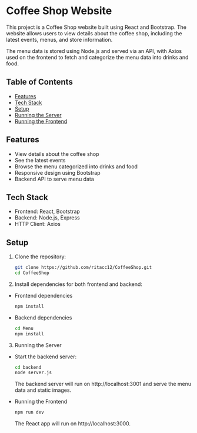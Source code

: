 # Coffee Shop Website

This project is a Coffee Shop website built using React and Bootstrap. The website allows users to view details about the coffee shop, including the latest events, menus, and store information.

The menu data is stored using Node.js and served via an API, with Axios used on the frontend to fetch and categorize the menu data into drinks and food.

## Table of Contents

- [Features](#features)
- [Tech Stack](#tech-stack)
- [Setup](#setup)
- [Running the Server](#running-the-server)
- [Running the Frontend](#running-the-frontend)

## Features

- View details about the coffee shop
- See the latest events
- Browse the menu categorized into drinks and food
- Responsive design using Bootstrap
- Backend API to serve menu data

## Tech Stack

- Frontend: React, Bootstrap
- Backend: Node.js, Express
- HTTP Client: Axios

## Setup

1. Clone the repository:

   ```bash
   git clone https://github.com/ritacc12/CoffeeShop.git
   cd CoffeeShop
   ```

2. Install dependencies for both frontend and backend:

- Frontend dependencies

  ```bash
  npm install
  ```

- Backend dependencies

  ```bash
  cd Menu
  npm install
  ```

3. Running the Server

- Start the backend server:

  ```bash
  cd backend
  node server.js
  ```

  The backend server will run on http://localhost:3001 and serve the menu data and static images.

- Running the Frontend
  ```bash
  npm run dev
  ```
  The React app will run on http://localhost:3000.
